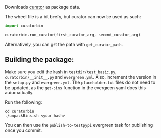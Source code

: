 Downloads [curator](https://github.com/mongodb/curator) as package data. 

The wheel file is a bit beefy, but curator can now be used as such:

```python
import curatorbin

curatorbin.run_curator(first_curator_arg, second_curator_arg)

```
Alternatively, you can get the path with `get_curator_path`.

## Building the package:

Make sure you edit the hash in `testdir/test_basic.py`, `curatorbin/__init__.py` and `evergreen.yml`.
Also, increment the version in the `setup.py` and `evergreen.yml`. 
The `placeholder.txt` files do not need to be updated, as the `get-bins` function in the evergreen yaml does this automatically.

Run the following:
```
cd curatorbin
./unpackBins.sh <your hash>
```
You can then use the `publish-to-testpypi` evergreen task for publishing once you commit.


